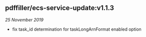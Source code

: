 ## pdffiller/ecs-service-update:v1.1.3
_25 November 2019_

 - fix task\_id determination for taskLongArnFormat enabled option


